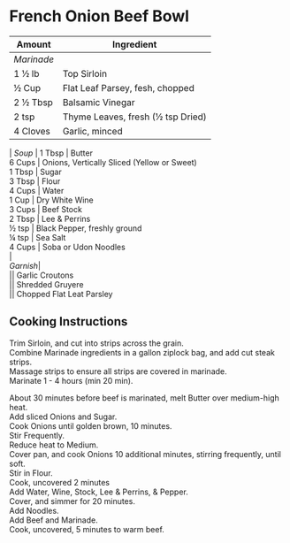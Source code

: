 # French Onion Beef Bowl  
  
|Amount | Ingredient|  
|----|----|  
*Marinade*  |
1 ½ lb | Top Sirloin  
½ Cup | Flat Leaf Parsey, fesh, chopped  
2 ½ Tbsp | Balsamic Vinegar  
2 tsp | Thyme Leaves, fresh (½ tsp Dried)  
4 Cloves | Garlic, minced  
  |
*Soup*  |
1 Tbsp | Butter  
6 Cups | Onions, Vertically Sliced (Yellow or Sweet)  
1 Tbsp | Sugar  
3 Tbsp | Flour  
4 Cups | Water  
1 Cup | Dry White Wine  
3 Cups | Beef Stock  
2 Tbsp | Lee & Perrins  
½ tsp | Black Pepper, freshly ground  
¼ tsp | Sea Salt  
4 Cups | Soba or Udon Noodles  
 |  
*Garnish*|  
|| Garlic Croutons  
|| Shredded Gruyere  
|| Chopped Flat Leat Parsley  
  
## Cooking Instructions  
  
Trim Sirloin, and cut into strips across the grain.  
Combine Marinade ingredients in a gallon ziplock bag, and add cut steak strips.  
Massage strips to ensure all strips are covered in marinade.  
Marinate 1 - 4 hours (min 20 min).  
  
About 30 minutes before beef is marinated, melt Butter over medium-high heat.  
Add sliced Onions and Sugar.  
Cook Onions until golden brown, 10 minutes.  
Stir Frequently.  
Reduce heat to Medium.  
Cover pan, and cook Onions 10 additional minutes, stirring frequently, until soft.  
Stir in Flour.  
Cook, uncovered 2 minutes  
Add Water, Wine, Stock, Lee & Perrins, & Pepper.  
Cover, and simmer for 20 minutes.  
Add Noodles.  
Add Beef and Marinade.  
Cook, uncovered, 5 minutes to warm beef.  
  
  
  
  